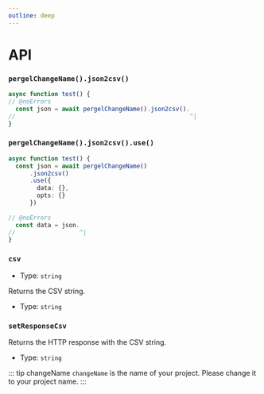 ```yaml
---
outline: deep
---
```


# API

### `pergelChangeName().json2csv()`

```ts twoslash [server/example.ts]
async function test() {
// @noErrors
  const json = await pergelChangeName().json2csv().
//                                                 ^|
}
```


### `pergelChangeName().json2csv().use()`

```ts twoslash [server/example.ts]
async function test() {
  const json = await pergelChangeName()
      .json2csv()
      .use({
        data: {},
        opts: {}
      })
      
// @noErrors
  const data = json.
//                  ^|
}
```

### `csv`

- Type: `string`

Returns the CSV string.

- Type: `string`

### `setResponseCsv`

Returns the HTTP response with the CSV string.

- Type: `string`

<!-- automd:changeName -->

::: tip changeName
`changeName` is the name of your project. Please change it to your project name.
:::

<!-- /automd -->